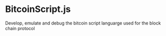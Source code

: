 # BitcoinScript.js
Develop, emulate and debug the bitcoin script languarge used for the block chain protocol
